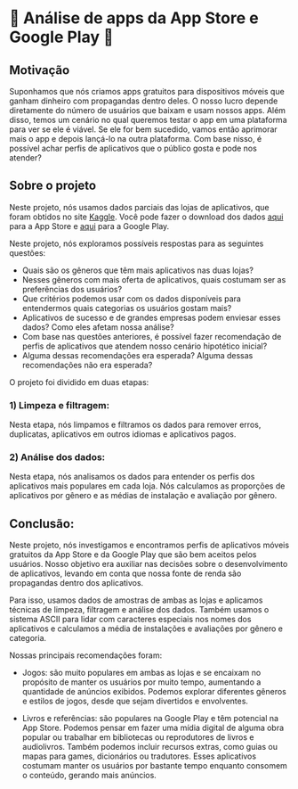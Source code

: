 # 📱 Análise de apps da App Store e Google Play 📱

##  Motivação
Suponhamos que nós criamos apps gratuitos para dispositivos móveis que ganham dinheiro com propagandas dentro deles. O nosso lucro depende diretamente do número de usuários que baixam e usam nossos apps. Além disso, temos um cenário no qual queremos testar o app em uma plataforma para ver se ele é viável. Se ele for bem sucedido, vamos então aprimorar mais o app e depois lançá-lo na outra plataforma. Com base nisso, é possível achar perfis de aplicativos que o público gosta e pode nos atender?

## Sobre o projeto
Neste projeto, nós usamos dados parciais das lojas de aplicativos, que foram obtidos no site [Kaggle](https://www.kaggle.com/). Você pode fazer o download dos dados [aqui](https://www.kaggle.com/datasets/ramamet4/app-store-apple-data-set-10k-apps) para a App Store e [aqui](https://www.kaggle.com/datasets/lava18/google-play-store-apps/data) para a Google Play.

Neste projeto, nós exploramos possíveis respostas para as seguintes questões:

- Quais são os gêneros que têm mais aplicativos nas duas lojas?
- Nesses gêneros com mais oferta de aplicativos, quais costumam ser as preferências dos usuários?
- Que critérios podemos usar com os dados disponíveis para entendermos quais categorias os usuários gostam mais?
- Aplicativos de sucesso e de grandes empresas podem enviesar esses dados? Como eles afetam nossa análise?
- Com base nas questões anteriores, é possível fazer recomendação de perfis de aplicativos que atendem nosso cenário hipotético inicial?
- Alguma dessas recomendações era esperada? Alguma dessas recomendações não era esperada?

O projeto foi dividido em duas etapas:

### 1) Limpeza e filtragem:
Nesta etapa, nós limpamos e filtramos os dados para remover erros, duplicatas, aplicativos em outros idiomas e aplicativos pagos.

### 2) Análise dos dados:
Nesta etapa, nós analisamos os dados para entender os perfis dos aplicativos mais populares em cada loja. Nós calculamos as proporções de aplicativos por gênero e as médias de instalação e avaliação por gênero.

## Conclusão:

Neste projeto, nós investigamos e encontramos perfis de aplicativos móveis gratuitos da App Store e da Google Play que são bem aceitos pelos usuários. Nosso objetivo era auxiliar nas decisões sobre o desenvolvimento de aplicativos, levando em conta que nossa fonte de renda são propagandas dentro dos aplicativos.

Para isso, usamos dados de amostras de ambas as lojas e aplicamos técnicas de limpeza, filtragem e análise dos dados. Também usamos o sistema ASCII para lidar com caracteres especiais nos nomes dos aplicativos e calculamos a média de instalações e avaliações por gênero e categoria.

Nossas principais recomendações foram:

- Jogos: são muito populares em ambas as lojas e se encaixam no propósito de manter os usuários por muito tempo, aumentando a quantidade de anúncios exibidos. Podemos explorar diferentes gêneros e estilos de jogos, desde que sejam divertidos e envolventes.

- Livros e referências: são populares na Google Play e têm potencial na App Store. Podemos pensar em fazer uma mídia digital de alguma obra popular ou trabalhar em bibliotecas ou reprodutores de livros e audiolivros. Também podemos incluir recursos extras, como guias ou mapas para games, dicionários ou tradutores. Esses aplicativos costumam manter os usuários por bastante tempo enquanto consomem o conteúdo, gerando mais anúncios.
